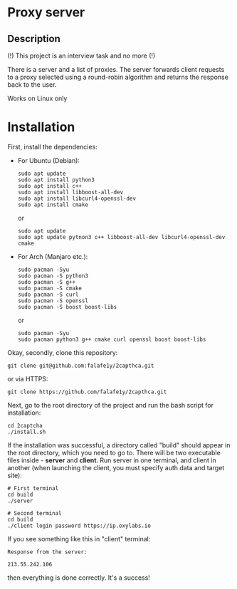 # Proxy server
## Description
(!) This project is an interview task and no more (!)

There is a server and a list of proxies. The server forwards client requests to a proxy 
selected using a round-robin algorithm and returns the response back to the user.

Works on Linux only

# Installation
First, install the dependencies:

- For Ubuntu (Debian):
    ```
    sudo apt update
    sudo apt install python3
    sudo apt install c++
    sudo apt install libboost-all-dev
    sudo apt install libcurl4-openssl-dev
    sudo apt install cmake
    ```

    or

    ```
    sudo apt update
    sudo apt update pytnon3 c++ libboost-all-dev libcurl4-openssl-dev cmake
    ```

- For Arch (Manjaro etc.):

    ```
    sudo pacman -Syu
    sudo pacman -S python3
    sudo pacman -S g++
    sudo pacman -S cmake
    sudo pacman -S curl
    sudo pacman -S openssl
    sudo pacman -S boost boost-libs
    ```

    or

    ```
    sudo pacman -Syu
    sudo pacman python3 g++ cmake curl openssl boost boost-libs
    ```

Okay, secondly, clone this repository:

```
git clone git@github.com:falafe1y/2capthca.git
```

or via HTTPS:

```
git clone https://github.com/falafe1y/2capthca.git
```

Next, go to the root directory of the project and run the bash script for installation:

```
cd 2captcha
./install.sh
```

If the installation was successful, a directory called "build" should appear in the root 
directory, which you need to go to. There will be two executable files inside - **server** and 
**client**. Run server in one terminal, and client in another (when launching the client, you 
must specify auth data and target site):

```
# First terminal
cd build
./server
```

```
# Second terminal
cd build
./client login password https://ip.oxylabs.io
```

If you see something like this in "client" terminal:
```
Response from the server:

213.55.242.106
```

then everything is done correctly. It's a success!
